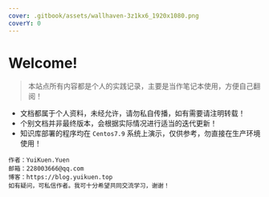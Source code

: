 ```yaml
---
cover: .gitbook/assets/wallhaven-3z1kx6_1920x1080.png
coverY: 0
---
```


# Welcome!

> 本站点所有内容都是个人的实践记录，主要是当作笔记本使用，方便自己翻阅！

- 文档都属于个人资料，未经允许，请勿私自传播，如有需要请注明转载！
- 个别文档并非最终版本，会根据实际情况进行适当的迭代更新！
- 知识库部署的程序均在 `Centos7.9` 系统上演示，仅供参考，勿直接在生产环境使用！

```
作者：YuiKuen.Yuen
邮箱：228003666@qq.com
博客：https://blog.yuikuen.top
如有疑问，可私信作者。我可十分希望共同交流学习，谢谢！
```